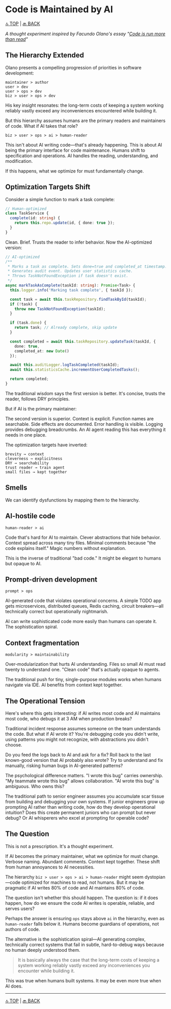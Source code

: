 # Code is Maintained by AI

[🔝 TOP](../README.md) | [🔙 BACK](./README.md)

_A thought experiment inspired by Facundo Olano's essay "[Code is run more than read](https://olano.dev/blog/code-is-run-more-than-read/)"_

## The Hierarchy Extended

Olano presents a compelling progression of priorities in software development:

```
maintainer > author
user > dev
user > ops > dev
biz > user > ops > dev
```

His key insight resonates: the long-term costs of keeping a system working reliably vastly exceed any inconveniences encountered while building it.

But this hierarchy assumes humans are the primary readers and maintainers of code. What if AI takes that role?

```
biz > user > ops > ai > human-reader
```

This isn't about AI writing code—that's already happening. This is about AI being the primary interface for code maintenance. Humans shift to specification and operations. AI handles the reading, understanding, and modification.

If this happens, what we optimize for must fundamentally change.

## Optimization Targets Shift

Consider a simple function to mark a task complete:

```typescript
// Human-optimized
class TaskService {
  complete(id: string) {
    return this.repo.update(id, { done: true });
  }
}
```

Clean. Brief. Trusts the reader to infer behavior. Now the AI-optimized version:

```typescript
// AI-optimized
/**
 * Marks a task as complete. Sets done=true and completed_at timestamp.
 * Generates audit event. Updates user statistics cache.
 * Throws TaskNotFoundException if task doesn't exist.
 */
async markTaskAsComplete(taskId: string): Promise<Task> {
  this.logger.info('Marking task complete', { taskId });

  const task = await this.taskRepository.findTaskById(taskId);
  if (!task) {
    throw new TaskNotFoundException(taskId);
  }

  if (task.done) {
    return task; // Already complete, skip update
  }

  const completed = await this.taskRepository.updateTask(taskId, {
    done: true,
    completed_at: new Date()
  });

  await this.auditLogger.logTaskCompleted(taskId);
  await this.statisticsCache.incrementUserCompletedTasks();

  return completed;
}
```

The traditional wisdom says the first version is better. It's concise, trusts the reader, follows DRY principles.

But if AI is the primary maintainer:

The second version is superior. Context is explicit. Function names are searchable. Side effects are documented. Error handling is visible. Logging provides debugging breadcrumbs. An AI agent reading this has everything it needs in one place.

The optimization targets have inverted:

```
brevity → context
cleverness → explicitness
DRY → searchability
trust reader → train agent
small files → kept together
```

## Smells

We can identify dysfunctions by mapping them to the hierarchy.

## AI-hostile code

`human-reader > ai`

Code that's hard for AI to maintain. Clever abstractions that hide behavior. Context spread across many tiny files. Minimal comments because "the code explains itself." Magic numbers without explanation.

This is the inverse of traditional "bad code." It might be elegant to humans but opaque to AI.

## Prompt-driven development

`prompt > ops`

AI-generated code that violates operational concerns. A simple TODO app gets microservices, distributed queues, Redis caching, circuit breakers—all technically correct but operationally nightmarish.

AI can write sophisticated code more easily than humans can operate it. The sophistication spiral.

## Context fragmentation

`modularity > maintainability`

Over-modularization that hurts AI understanding. Files so small AI must read twenty to understand one. "Clean code" that's actually opaque to agents.

The traditional push for tiny, single-purpose modules works when humans navigate via IDE. AI benefits from context kept together.

## The Operational Tension

Here's where this gets interesting: if AI writes most code and AI maintains most code, who debugs it at 3 AM when production breaks?

Traditional incident response assumes someone on the team understands the code. But what if AI wrote it? You're debugging code you didn't write, using patterns you might not recognize, with abstractions you didn't choose.

Do you feed the logs back to AI and ask for a fix? Roll back to the last known-good version that AI probably also wrote? Try to understand and fix manually, risking human bugs in AI-generated patterns?

The psychological difference matters. "I wrote this bug" carries ownership. "My teammate wrote this bug" allows collaboration. "AI wrote this bug" is ambiguous. Who owns this?

The traditional path to senior engineer assumes you accumulate scar tissue from building and debugging your own systems. If junior engineers grow up prompting AI rather than writing code, how do they develop operational intuition? Does this create permanent juniors who can prompt but never debug? Or AI whisperers who excel at prompting for operable code?

## The Question

This is not a prescription. It's a thought experiment.

If AI becomes the primary maintainer, what we optimize for must change. Verbose naming. Abundant comments. Context kept together. These shift from human annoyances to AI necessities.

The hierarchy `biz > user > ops > ai > human-reader` might seem dystopian—code optimized for machines to read, not humans. But it may be pragmatic if AI writes 80% of code and AI maintains 80% of code.

The question isn't whether this should happen. The question is: if it does happen, how do we ensure the code AI writes is operable, reliable, and serves users?

Perhaps the answer is ensuring `ops` stays above `ai` in the hierarchy, even as `human-reader` falls below it. Humans become guardians of operations, not authors of code.

The alternative is the sophistication spiral—AI generating complex, technically correct systems that fail in subtle, hard-to-debug ways because no human deeply understood them.

> It is basically always the case that the long-term costs of keeping a system working reliably vastly exceed any inconveniences you encounter while building it.

This was true when humans built systems. It may be even more true when AI does.

---

[🔝 TOP](../README.md) | [🔙 BACK](./README.md)

